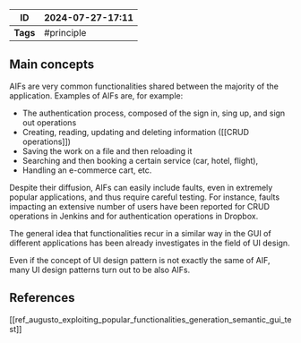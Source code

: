 
| ID       | 2024-07-27-17:11 |
| -------- | ---------------- |
| **Tags** | #principle       |
## Main concepts

AIFs are very common functionalities shared between the majority of the application.
Examples of AIFs are, for example:
- The authentication process, composed of the sign in, sing up, and sign out operations
- Creating, reading, updating and deleting information ([[CRUD operations]])
- Saving the work on a file and then reloading it
- Searching and then booking a certain service (car, hotel, flight),
- Handling an e-commerce cart, etc.

Despite their diffusion, AIFs can easily include faults, even in extremely popular applications, and thus require careful testing. For instance, faults impacting an extensive number of users have been reported for CRUD operations in Jenkins and for authentication operations in Dropbox.

The general idea that functionalities recur in a similar way in the GUI of different applications has been already investigates in the field of UI design. 

Even if the concept of UI design pattern is not exactly the same of AIF, many UI design patterns turn out to be also AIFs. 
## References
[[ref_augusto_exploiting_popular_functionalities_generation_semantic_gui_test]]

